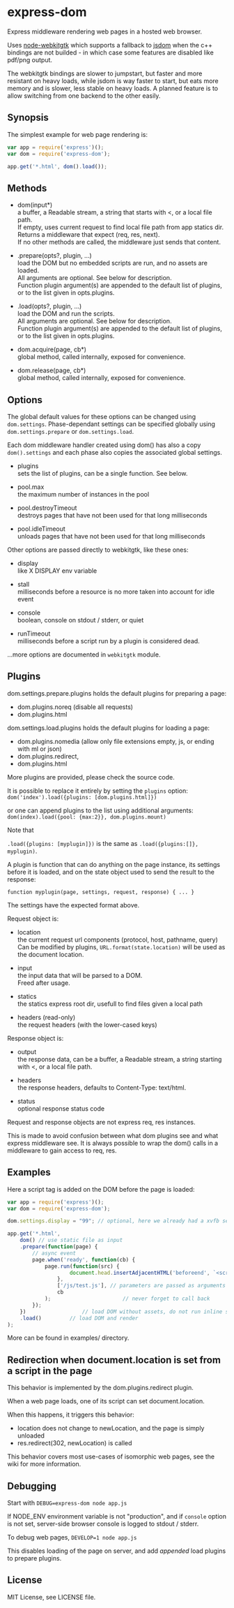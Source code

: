 express-dom
===========

Express middleware rendering web pages in a hosted web browser.

Uses [node-webkitgtk](https://github.com/kapouer/node-webkitgtk)
which supports a fallback to [jsdom](https://github.com/tmpvar/jsdom)
when the c++ bindings are not builded - in which case some features
are disabled like pdf/png output.

The webkitgtk bindings are slower to jumpstart, but faster and more resistant
on heavy loads, while jsdom is way faster to start, but eats more memory and
is slower, less stable on heavy loads. A planned feature is to allow switching
from one backend to the other easily.


## Synopsis

The simplest example for web page rendering is:

```js
var app = require('express')();
var dom = require('express-dom');

app.get('*.html', dom().load());

```

## Methods

* dom(input*)  
  a buffer, a Readable stream, a string that starts with &lt;, or a local file path.  
  If empty, uses current request to find local file path from app statics dir.  
  Returns a middleware that expect (req, res, next).  
  If no other methods are called, the middleware just sends that content.

* .prepare(opts?, plugin, ...)  
  load the DOM but no embedded scripts are run, and no assets are loaded.  
  All arguments are optional. See below for description.  
  Function plugin argument(s) are appended to the default list of plugins,
  or to the list given in opts.plugins.

* .load(opts?, plugin, ...)  
  load the DOM and run the scripts.  
  All arguments are optional. See below for description.  
  Function plugin argument(s) are appended to the default list of plugins,
  or to the list given in opts.plugins.

* dom.acquire(page, cb*)  
  global method, called internally, exposed for convenience.

* dom.release(page, cb*)  
  global method, called internally, exposed for convenience.  


## Options

The global default values for these options can be changed using `dom.settings`.
Phase-dependant settings can be specified globally using `dom.settings.prepare`
or `dom.settings.load`.

Each dom middleware handler created using dom() has also a copy `dom().settings`
and each phase also copies the associated global settings.

* plugins  
  sets the list of plugins, can be a single function. See below.

* pool.max  
  the maximum number of instances in the pool

* pool.destroyTimeout  
  destroys pages that have not been used for that long milliseconds

* pool.idleTimeout  
  unloads pages that have not been used for that long milliseconds

Other options are passed directly to webkitgtk, like these ones:

* display  
  like X DISPLAY env variable

* stall  
  milliseconds before a resource is no more taken into account for idle event

* console  
  boolean, console on stdout / stderr, or quiet

* runTimeout  
  milliseconds before a script run by a plugin is considered dead.

...more options are documented in `webkitgtk` module.


## Plugins

dom.settings.prepare.plugins holds the default plugins for preparing a page:
- dom.plugins.noreq (disable all requests)
- dom.plugins.html

dom.settings.load.plugins holds the default plugins for loading a page:
- dom.plugins.nomedia (allow only file extensions empty, js,  or ending with ml or json)
- dom.plugins.redirect,
- dom.plugins.html

More plugins are provided, please check the source code.

It is possible to replace it entirely by setting the `plugins` option:
`dom('index').load({plugins: [dom.plugins.html]})`

or one can append plugins to the list using additional arguments:
`dom(index).load({pool: {max:2}}, dom.plugins.mount)`

Note that 

`.load({plugins: [myplugin]})` is the same as `.load({plugins:[]}, myplugin)`.

A plugin is function that can do anything on the page instance, its settings
before it is loaded, and on the state object used to send the result to the
response:

`function myplugin(page, settings, request, response) { ... }`

The settings have the expected format above.

Request object is:

* location  
  the current request url components (protocol, host, pathname, query)  
  Can be modified by plugins, `URL.format(state.location)` will be used as
  the document location.

* input  
  the input data that will be parsed to a DOM.  
  Freed after usage.

* statics  
  the statics express root dir, usefull to find files given a local path

* headers (read-only)  
  the request headers (with the lower-cased keys)


Response object is:

* output  
  the response data, can be a buffer, a Readable stream, a string starting
  with &lt;, or a local file path.

* headers  
  the response headers, defaults to Content-Type: text/html.

* status  
  optional response status code

Request and response objects are not express req, res instances.

This is made to avoid confusion between what dom plugins see and what
express middleware see. It is always possible to wrap the dom() calls
in a middleware to gain access to req, res.


## Examples

Here a script tag is added on the DOM before the page is loaded:

```js
var app = require('express')();
var dom = require('express-dom');

dom.settings.display = "99"; // optional, here we already had a xvfb server

app.get('*.html',
	dom() // use static file as input
	.prepare(function(page) {
		// async event
		page.when('ready', function(cb) {
			page.run(function(src) {
					document.head.insertAdjacentHTML('beforeend', `<script src="${src}"></script>`);
				},
				['/js/test.js'], // parameters are passed as arguments
				cb
			);						 // never forget to call back
		});
	}) 					// load DOM without assets, do not run inline scripts either
	.load()			// load DOM and render
);

```
More can be found in examples/ directory.


## Redirection when document.location is set from a script in the page

This behavior is implemented by the dom.plugins.redirect plugin.

When a web page loads, one of its script can set document.location.

When this happens, it triggers this behavior:
- location does not change to newLocation, and the page is simply unloaded
- res.redirect(302, newLocation) is called

This behavior covers most use-cases of isomorphic web pages, see
the wiki for more information.


## Debugging

Start with
`DEBUG=express-dom node app.js`

If NODE_ENV environment variable is not "production", and if `console` option
is not set, server-side browser console is logged to stdout / stderr.

To debug web pages,
`DEVELOP=1 node app.js`

This disables loading of the page on server,
and add *appended* load plugins to prepare plugins.


## License

MIT License, see LICENSE file.

